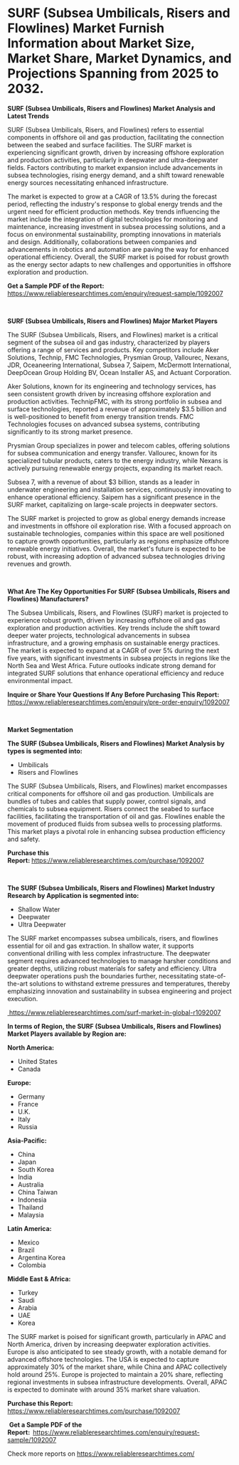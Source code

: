 <p><h1>SURF (Subsea Umbilicals, Risers and Flowlines) Market Furnish Information about Market Size, Market Share, Market Dynamics, and Projections Spanning from 2025 to 2032.</h1></p><p><strong>SURF (Subsea Umbilicals, Risers and Flowlines) Market Analysis and Latest Trends</strong></p>
<p><p>SURF (Subsea Umbilicals, Risers, and Flowlines) refers to essential components in offshore oil and gas production, facilitating the connection between the seabed and surface facilities. The SURF market is experiencing significant growth, driven by increasing offshore exploration and production activities, particularly in deepwater and ultra-deepwater fields. Factors contributing to market expansion include advancements in subsea technologies, rising energy demand, and a shift toward renewable energy sources necessitating enhanced infrastructure.</p><p>The market is expected to grow at a CAGR of 13.5% during the forecast period, reflecting the industry's response to global energy trends and the urgent need for efficient production methods. Key trends influencing the market include the integration of digital technologies for monitoring and maintenance, increasing investment in subsea processing solutions, and a focus on environmental sustainability, prompting innovations in materials and design. Additionally, collaborations between companies and advancements in robotics and automation are paving the way for enhanced operational efficiency. Overall, the SURF market is poised for robust growth as the energy sector adapts to new challenges and opportunities in offshore exploration and production.</p></p>
<p><strong>Get a Sample PDF of the Report:&nbsp;</strong> <a href="https://www.reliableresearchtimes.com/enquiry/request-sample/1092007?utm_campaign=2220&utm_medium=2&utm_source=Github&utm_content=ia&utm_term=03042025&utm_id=surf-subsea-umbilicals-risers-and-flowlines">https://www.reliableresearchtimes.com/enquiry/request-sample/1092007</a></p>
<p>&nbsp;</p>
<p><strong>SURF (Subsea Umbilicals, Risers and Flowlines) Major Market Players</strong></p>
<p><p>The SURF (Subsea Umbilicals, Risers, and Flowlines) market is a critical segment of the subsea oil and gas industry, characterized by players offering a range of services and products. Key competitors include Aker Solutions, Technip, FMC Technologies, Prysmian Group, Vallourec, Nexans, JDR, Oceaneering International, Subsea 7, Saipem, McDermott International, DeepOcean Group Holding BV, Ocean Installer AS, and Actuant Corporation.</p><p>Aker Solutions, known for its engineering and technology services, has seen consistent growth driven by increasing offshore exploration and production activities. TechnipFMC, with its strong portfolio in subsea and surface technologies, reported a revenue of approximately $3.5 billion and is well-positioned to benefit from energy transition trends. FMC Technologies focuses on advanced subsea systems, contributing significantly to its strong market presence.</p><p>Prysmian Group specializes in power and telecom cables, offering solutions for subsea communication and energy transfer. Vallourec, known for its specialized tubular products, caters to the energy industry, while Nexans is actively pursuing renewable energy projects, expanding its market reach.</p><p>Subsea 7, with a revenue of about $3 billion, stands as a leader in underwater engineering and installation services, continuously innovating to enhance operational efficiency. Saipem has a significant presence in the SURF market, capitalizing on large-scale projects in deepwater sectors.</p><p>The SURF market is projected to grow as global energy demands increase and investments in offshore oil exploration rise. With a focused approach on sustainable technologies, companies within this space are well positioned to capture growth opportunities, particularly as regions emphasize offshore renewable energy initiatives. Overall, the market's future is expected to be robust, with increasing adoption of advanced subsea technologies driving revenues and growth.</p></p>
<p>&nbsp;</p>
<p><strong>What Are The Key Opportunities For SURF (Subsea Umbilicals, Risers and Flowlines) Manufacturers?</strong></p>
<p><p>The Subsea Umbilicals, Risers, and Flowlines (SURF) market is projected to experience robust growth, driven by increasing offshore oil and gas exploration and production activities. Key trends include the shift toward deeper water projects, technological advancements in subsea infrastructure, and a growing emphasis on sustainable energy practices. The market is expected to expand at a CAGR of over 5% during the next five years, with significant investments in subsea projects in regions like the North Sea and West Africa. Future outlooks indicate strong demand for integrated SURF solutions that enhance operational efficiency and reduce environmental impact.</p></p>
<p><strong>Inquire or Share Your Questions If Any Before Purchasing This Report:</strong> <a href="https://www.reliableresearchtimes.com/enquiry/pre-order-enquiry/1092007?utm_campaign=2220&utm_medium=2&utm_source=Github&utm_content=ia&utm_term=03042025&utm_id=surf-subsea-umbilicals-risers-and-flowlines">https://www.reliableresearchtimes.com/enquiry/pre-order-enquiry/1092007</a></p>
<p>&nbsp;</p>
<p><strong>Market Segmentation</strong></p>
<p><strong>The SURF (Subsea Umbilicals, Risers and Flowlines) Market Analysis by types is segmented into:</strong></p>
<p><ul><li>Umbilicals</li><li>Risers and Flowlines</li></ul></p>
<p><p>The SURF (Subsea Umbilicals, Risers, and Flowlines) market encompasses critical components for offshore oil and gas production. Umbilicals are bundles of tubes and cables that supply power, control signals, and chemicals to subsea equipment. Risers connect the seabed to surface facilities, facilitating the transportation of oil and gas. Flowlines enable the movement of produced fluids from subsea wells to processing platforms. This market plays a pivotal role in enhancing subsea production efficiency and safety.</p></p>
<p><strong>Purchase this Report:&nbsp;</strong><a href="https://www.reliableresearchtimes.com/purchase/1092007?utm_campaign=2220&utm_medium=2&utm_source=Github&utm_content=ia&utm_term=03042025&utm_id=surf-subsea-umbilicals-risers-and-flowlines">https://www.reliableresearchtimes.com/purchase/1092007</a></p>
<p>&nbsp;</p>
<p><strong>The SURF (Subsea Umbilicals, Risers and Flowlines) Market Industry Research by Application is segmented into:</strong></p>
<p><ul><li>Shallow Water</li><li>Deepwater</li><li>Ultra Deepwater</li></ul></p>
<p><p>The SURF market encompasses subsea umbilicals, risers, and flowlines essential for oil and gas extraction. In shallow water, it supports conventional drilling with less complex infrastructure. The deepwater segment requires advanced technologies to manage harsher conditions and greater depths, utilizing robust materials for safety and efficiency. Ultra deepwater operations push the boundaries further, necessitating state-of-the-art solutions to withstand extreme pressures and temperatures, thereby emphasizing innovation and sustainability in subsea engineering and project execution.</p></p>
<p><a href="https://www.reliableresearchtimes.com/surf-market-in-global-r1092007?utm_campaign=2220&utm_medium=2&utm_source=Github&utm_content=ia&utm_term=03042025&utm_id=surf-subsea-umbilicals-risers-and-flowlines">&nbsp;https://www.reliableresearchtimes.com/surf-market-in-global-r1092007</a></p>
<p><strong>In terms of Region, the SURF (Subsea Umbilicals, Risers and Flowlines) Market Players available by Region are:</strong></p>
<p>
    <p> <strong> North America: </strong>
        <ul>
            <li>United States</li>
            <li>Canada</li>
        </ul>
        </p> 
    <p> <strong> Europe: </strong>
        <ul>
            <li>Germany</li>
            <li>France</li>
            <li>U.K.</li>
            <li>Italy</li>
            <li>Russia</li>
        </ul>
        </p> 
    <p> <strong> Asia-Pacific: </strong>
        <ul>
            <li>China</li>
            <li>Japan</li>
            <li>South Korea</li>
            <li>India</li>
            <li>Australia</li>
            <li>China Taiwan</li>
            <li>Indonesia</li>
            <li>Thailand</li>
            <li>Malaysia</li>
        </ul>
        </p> 
    <p> <strong> Latin America: </strong>
        <ul>
            <li>Mexico</li>
            <li>Brazil</li>
            <li>Argentina Korea</li>
            <li>Colombia</li>
        </ul>
        </p> 
    <p> <strong> Middle East & Africa: </strong>
        <ul>
            <li>Turkey</li>
            <li>Saudi</li>
            <li>Arabia</li>
            <li>UAE</li>
            <li>Korea</li>
        </ul>
    </p>
    </p>
<p><p>The SURF market is poised for significant growth, particularly in APAC and North America, driven by increasing deepwater exploration activities. Europe is also anticipated to see steady growth, with a notable demand for advanced offshore technologies. The USA is expected to capture approximately 30% of the market share, while China and APAC collectively hold around 25%. Europe is projected to maintain a 20% share, reflecting regional investments in subsea infrastructure developments. Overall, APAC is expected to dominate with around 35% market share valuation.</p></p>
<p><strong>Purchase this Report: </strong><a href="https://www.reliableresearchtimes.com/purchase/1092007?utm_campaign=2220&utm_medium=2&utm_source=Github&utm_content=ia&utm_term=03042025&utm_id=surf-subsea-umbilicals-risers-and-flowlines">https://www.reliableresearchtimes.com/purchase/1092007</a></p>
<p>&nbsp;<strong>Get a Sample PDF of the Report:&nbsp;&nbsp;</strong><a href="https://www.reliableresearchtimes.com/enquiry/request-sample/1092007?utm_campaign=2220&utm_medium=2&utm_source=Github&utm_content=ia&utm_term=03042025&utm_id=surf-subsea-umbilicals-risers-and-flowlines">https://www.reliableresearchtimes.com/enquiry/request-sample/1092007</a></p>
<p><strong></strong></p>
<p>Check more reports on <a href="https://www.reliableresearchtimes.com/?utm_campaign=2220&utm_medium=2&utm_source=Github&utm_content=ia&utm_term=03042025&utm_id=surf-subsea-umbilicals-risers-and-flowlines">https://www.reliableresearchtimes.com/</a></p>